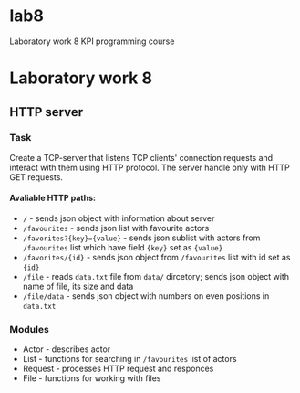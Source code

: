 # lab8
Laboratory work 8 KPI programming course
# Laboratory work 8
## HTTP server
### Task
Create a TCP-server that listens TCP clients' connection requests and interact with them using HTTP protocol.
The server handle only with HTTP GET requests.
#### Avaliable HTTP paths:
* `/` - sends json object with information about server
* `/favourites` - sends json list with favourite actors
* `/favorites?{key}={value}` - sends json sublist with actors from `/favourites` list which have field `{key}` set as `{value}`
* `/favorites/{id}` - sends json object from `/favourites` list with id set as `{id}`
* `/file` - reads `data.txt` file from `data/` dircetory; sends json object with name of file, its size and data
* `/file/data` - sends json object with numbers on even positions in `data.txt`
### Modules
* Actor - describes actor
* List - functions for searching in `/favourites` list of actors
* Request - processes HTTP request and responces
* File - functions for working with files
